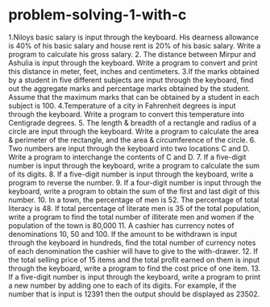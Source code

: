 # problem-solving-1-with-c

1.Niloys basic salary is input through the keyboard. His dearness allowance is 40% of his basic salary and house rent is 20% of his basic salary. Write a program to calculate his gross salary.
2. The distance between Mirpur and Ashulia is input through the keyboard. Write a program to convert and print this distance in meter, feet, inches and centimeters.
3.If the marks obtained by a student in five different subjects are input through the keyboard, find out the aggregate marks and percentage marks obtained by the student. Assume that the maximum marks that can be obtained by a student in each subject is 100.
4.Temperature of a city in Fahrenheit degrees is input through the keyboard. Write a program to convert this temperature into Centigrade degrees. 
5. The length & breadth of a rectangle and radius of a circle are input through the keyboard. Write a program to calculate the area & perimeter of the rectangle, and the area & circumference of the circle.
6. Two numbers are input through the keyboard into two locations C and D. Write a program to interchange the contents of C and D.
7. If a five-digit number is input through the keyboard, write a program to calculate the sum of its digits.
8. If a five-digit number is input through the keyboard, write a program to reverse the number.
9. If a four-digit number is input through the keyboard, write a program to obtain the sum of the first and last digit of this number.
10. In a town, the percentage of men is 52. The percentage of total literacy is 48. If total percentage of literate men is 35 of the total population, write a program to find the total number of illiterate men and women if the population of the town is 80,000
11. A cashier has currency notes of denominations 10, 50 and 100. If the amount to be withdrawn is input through the keyboard in hundreds, find the total number of currency notes of each denomination the cashier will have to give to the with-drawer.
12. If the total selling price of 15 items and the total profit earned on them is input through the keyboard, write a program to find the cost price of one item.
13. If a five-digit number is input through the keyboard, write a program to print a new number by adding one to each of its digits. For example, if the number that is input is 12391 then the output should be displayed as 23502.
